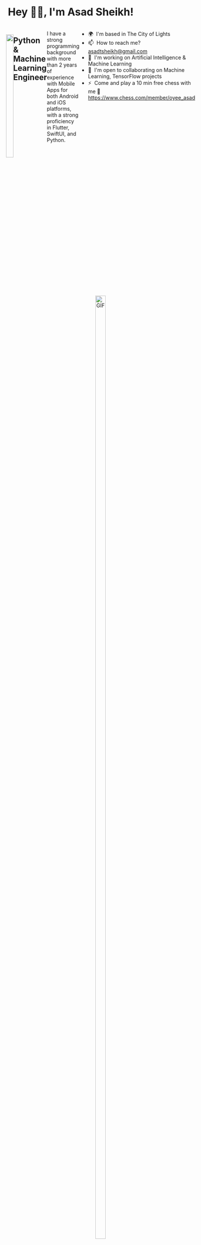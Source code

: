 Hey 👋🏻, I'm Asad Sheikh!
============================

<div style="width: 100% !important; display: flex !important; justify-content: center !important;">
  <a href="https://visitcount.itsvg.in" style="width: 100% !important; text-align: center !important; text-decoration: none !important;">
    <img src="https://visitcount.itsvg.in/api?id=asadsheikh1&label=Profile%20Views&color=2&pretty=true" style="max-width: 100%; max-height: 100%; width: 100% !important; 
     margin-top:25px !important;" />
  </a>

Python & Machine Learning Engineer
-------------------------------------
I have a strong programming background with more than 2 years of experience with Mobile Apps for both Android and iOS platforms, with a strong proficiency in Flutter, SwiftUI, and Python.

* 🌍  I'm based in The City of Lights
* 📫  How to reach me? [asadtsheikh@gmail.com](mailto:asadtsheikh@gmail.com)
* 🧠  I'm working on Artificial Intelligence & Machine Learning
* 🤝  I'm open to collaborating on Machine Learning, TensorFlow projects
* ⚡  Come and play a 10 min free chess with me  👑 https://www.chess.com/member/oyee_asad

</div>

<div style="display: flex; justify-content: center; align-items: center; height: 100vh;">
  <a href="https://i.pinimg.com/originals/ef/16/e4/ef16e4e68b0d3cb81e6bb8a8c3258d7e.gif" target="_blank" rel="noopener noreferrer nofollow" style="text-align: center; display: block;">
    <img src="https://i.pinimg.com/originals/ef/16/e4/ef16e4e68b0d3cb81e6bb8a8c3258d7e.gif" alt="GIF" style="width: 80%; height: auto; max-width: 100%;">
  </a>
</div>

## 🌐 Socials:
[![Facebook](https://img.shields.io/badge/Facebook-%231877F2.svg?logo=Facebook&logoColor=white)](https://www.facebook.com/profile.php?id=100010903412153) [![Instagram](https://img.shields.io/badge/Instagram-%23E4405F.svg?logo=Instagram&logoColor=white)](https://www.instagram.com/oyee_asad/) [![LinkedIn](https://img.shields.io/badge/LinkedIn-%230077B5.svg?logo=linkedin&logoColor=white)](https://www.linkedin.com/in/asadsheikh1/) [![Medium](https://img.shields.io/badge/Medium-12100E?logo=medium&logoColor=white)](https://medium.com/@asadtsheikh) [![Stack Overflow](https://img.shields.io/badge/-Stackoverflow-FE7A16?logo=stack-overflow&logoColor=white)](https://stackoverflow.com/users/15247779) [![Twitter](https://img.shields.io/badge/Twitter-%231DA1F2.svg?logo=Twitter&logoColor=white)](https://twitter.com/asadtsheikh) [![YouTube](https://img.shields.io/badge/YouTube-%23FF0000.svg?logo=YouTube&logoColor=white)](https://www.youtube.com/channel/UCIKFdtEggtjEidQA86J845Q) 

## 💻 Tech Stack:
![Python](https://img.shields.io/badge/python-3670A0?style=for-the-badge&logo=python&logoColor=ffdd54) ![R](https://img.shields.io/badge/r-%23276DC3.svg?style=for-the-badge&logo=r&logoColor=white) ![Scala](https://img.shields.io/badge/scala-%23DC322F.svg?style=for-the-badge&logo=scala&logoColor=white) ![Swift](https://img.shields.io/badge/swift-F54A2A?style=for-the-badge&logo=swift&logoColor=white) ![Dart](https://img.shields.io/badge/dart-%230175C2.svg?style=for-the-badge&logo=dart&logoColor=white) ![C#](https://img.shields.io/badge/c%23-%23239120.svg?style=for-the-badge&logo=c-sharp&logoColor=white) ![AWS](https://img.shields.io/badge/AWS-%23FF9900.svg?style=for-the-badge&logo=amazon-aws&logoColor=white) ![Firebase](https://img.shields.io/badge/firebase-%23039BE5.svg?style=for-the-badge&logo=firebase) ![Google Cloud](https://img.shields.io/badge/GoogleCloud-%234285F4.svg?style=for-the-badge&logo=google-cloud&logoColor=white) ![Anaconda](https://img.shields.io/badge/Anaconda-%2344A833.svg?style=for-the-badge&logo=anaconda&logoColor=white) ![Apache Kafka](https://img.shields.io/badge/Apache%20Kafka-000?style=for-the-badge&logo=apachekafka) ![Apache Hadoop](https://img.shields.io/badge/Apache%20Hadoop-66CCFF?style=for-the-badge&logo=apachehadoop&logoColor=black) ![Django](https://img.shields.io/badge/django-%23092E20.svg?style=for-the-badge&logo=django&logoColor=white) ![Flask](https://img.shields.io/badge/flask-%23000.svg?style=for-the-badge&logo=flask&logoColor=white) ![Flutter](https://img.shields.io/badge/Flutter-%2302569B.svg?style=for-the-badge&logo=Flutter&logoColor=white) ![OpenCV](https://img.shields.io/badge/opencv-%23white.svg?style=for-the-badge&logo=opencv&logoColor=white) ![Apache](https://img.shields.io/badge/apache-%23D42029.svg?style=for-the-badge&logo=apache&logoColor=white) ![Firebase](https://img.shields.io/badge/Firebase-039BE5?style=for-the-badge&logo=Firebase&logoColor=white) ![MicrosoftSQLServer](https://img.shields.io/badge/Microsoft%20SQL%20Server-CC2927?style=for-the-badge&logo=microsoft%20sql%20server&logoColor=white) ![MongoDB](https://img.shields.io/badge/MongoDB-%234ea94b.svg?style=for-the-badge&logo=mongodb&logoColor=white) ![MySQL](https://img.shields.io/badge/mysql-%2300000f.svg?style=for-the-badge&logo=mysql&logoColor=white) ![Postgres](https://img.shields.io/badge/postgres-%23316192.svg?style=for-the-badge&logo=postgresql&logoColor=white) ![SQLite](https://img.shields.io/badge/sqlite-%2307405e.svg?style=for-the-badge&logo=sqlite&logoColor=white) ![Adobe](https://img.shields.io/badge/adobe-%23FF0000.svg?style=for-the-badge&logo=adobe&logoColor=white) ![Adobe After Effects](https://img.shields.io/badge/Adobe%20After%20Effects-9999FF.svg?style=for-the-badge&logo=Adobe%20After%20Effects&logoColor=white) ![Adobe Illustrator](https://img.shields.io/badge/adobe%20illustrator-%23FF9A00.svg?style=for-the-badge&logo=adobe%20illustrator&logoColor=white) ![Adobe Lightroom](https://img.shields.io/badge/Adobe%20Lightroom-31A8FF.svg?style=for-the-badge&logo=Adobe%20Lightroom&logoColor=white) ![Adobe Photoshop](https://img.shields.io/badge/adobe%20photoshop-%2331A8FF.svg?style=for-the-badge&logo=adobe%20photoshop&logoColor=white) ![Adobe Premiere Pro](https://img.shields.io/badge/Adobe%20Premiere%20Pro-9999FF.svg?style=for-the-badge&logo=Adobe%20Premiere%20Pro&logoColor=white) ![Canva](https://img.shields.io/badge/Canva-%2300C4CC.svg?style=for-the-badge&logo=Canva&logoColor=white) ![Figma](https://img.shields.io/badge/figma-%23F24E1E.svg?style=for-the-badge&logo=figma&logoColor=white) ![Keras](https://img.shields.io/badge/Keras-%23D00000.svg?style=for-the-badge&logo=Keras&logoColor=white) ![Matplotlib](https://img.shields.io/badge/Matplotlib-%23ffffff.svg?style=for-the-badge&logo=Matplotlib&logoColor=black) ![mlflow](https://img.shields.io/badge/mlflow-%23d9ead3.svg?style=for-the-badge&logo=numpy&logoColor=blue) ![NumPy](https://img.shields.io/badge/numpy-%23013243.svg?style=for-the-badge&logo=numpy&logoColor=white) ![Pandas](https://img.shields.io/badge/pandas-%23150458.svg?style=for-the-badge&logo=pandas&logoColor=white) ![Plotly](https://img.shields.io/badge/Plotly-%233F4F75.svg?style=for-the-badge&logo=plotly&logoColor=white) ![PyTorch](https://img.shields.io/badge/PyTorch-%23EE4C2C.svg?style=for-the-badge&logo=PyTorch&logoColor=white) ![scikit-learn](https://img.shields.io/badge/scikit--learn-%23F7931E.svg?style=for-the-badge&logo=scikit-learn&logoColor=white) ![Scipy](https://img.shields.io/badge/SciPy-%230C55A5.svg?style=for-the-badge&logo=scipy&logoColor=%white) ![TensorFlow](https://img.shields.io/badge/TensorFlow-%23FF6F00.svg?style=for-the-badge&logo=TensorFlow&logoColor=white) ![APACHEKAFKA](https://img.shields.io/badge/apachekafka-231F20.svg?style=for-the-badge&logo=apachekafka&logoColor=white&color=%23231F20) ![Docker](https://img.shields.io/badge/docker-%230db7ed.svg?style=for-the-badge&logo=docker&logoColor=white) ![GIT](https://img.shields.io/badge/Git-fc6d26?style=for-the-badge&logo=git&logoColor=white) ![Jira](https://img.shields.io/badge/jira-%230A0FFF.svg?style=for-the-badge&logo=jira&logoColor=white) ![Trello](https://img.shields.io/badge/Trello-%23026AA7.svg?style=for-the-badge&logo=Trello&logoColor=white)

## 📊 Stats:
<div  style="width:100% !important; display: flex !important; flex-direction: column !important; justify-content: center !important; align-items: center !important;">
        <img src="https://github-readme-stats.vercel.app/api?username=asadsheikh1&theme=merko&hide_border=false&include_all_commits=true&count_private=true"><br>
        <img src="https://github-readme-streak-stats.herokuapp.com/?user=asadsheikh1&theme=merko&hide_border=false"><br>
        <img src="https://github-readme-stats.vercel.app/api/top-langs/?username=asadsheikh1&theme=merko&hide_border=false&include_all_commits=true&count_private=true&layout=compact"><br>
</div>

## 🏆 Trophies
![](https://github-profile-trophy.vercel.app/?username=asadsheikh1&theme=gruvbox&no-frame=false&no-bg=true&margin-w=4)

## 🔝 Top Contributed Repo
![](https://github-contributor-stats.vercel.app/api?username=asadsheikh1&limit=5&theme=gruvbox&combine_all_yearly_contributions=true)

## 😎🤏🏻 Quote Check

<div style=" display: flex !important; justify-content: center !important;">
    <img src="https://quotes-github-readme.vercel.app/api?type=vetical&theme=merko" alt="My GitHub Quote">
</div>

## 😂 Meme Check
<img src='https://randommeme-five.vercel.app/' style="height: 400px;"/>

## 🙈 Face Time
<img src="https://drive.google.com/uc?id=1OSOSnvPENxtCSnzjLH3xsAsQufcNkOEt" alt="Your Image" style="width: 50%; height: auto; max-width: 100%;">

![Snake animation](./dist/github-contribution-grid-snake.gif)

<!-- By Asad Sheikh -->
